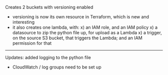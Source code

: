Creates 2 buckets with versioning enabled
*  versioning is now its own resource in Terraform, which is new and interesting
* it also creates one lambda, with:
    x) an IAM role, and an IAM policy
    x) a datasource to zip the python file up, for upload as a Lambda
    x) a trigger, on the source S3 bucket, that triggers the Lambda; and an IAM permission for that

---
Updates: added logging to the python file
- CloudWatch / log groups need to be set up